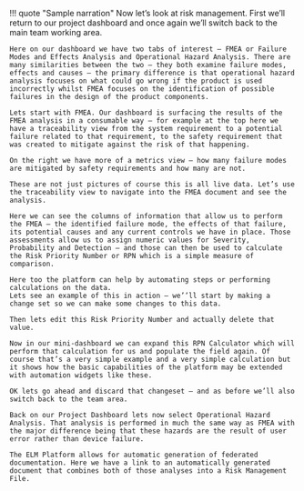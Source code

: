 !!! quote "Sample narration"
    Now let’s look at risk management.
    First we’ll return to our project dashboard and once again we’ll switch back to the main team working area.

    Here on our dashboard we have two tabs of interest – FMEA or Failure Modes and Effects Analysis and Operational Hazard Analysis. There are many similarities between the two – they both examine failure modes, effects and causes – the primary difference is that operational hazard analysis focuses on what could go wrong if the product is used incorrectly whilst FMEA focuses on the identification of possible failures in the design of the product components.

    Lets start with FMEA. Our dashboard is surfacing the results of the FMEA analysis in a consumable way – for example at the top here we have a traceability view from the system requirement to a potential failure related to that requirement, to the safety requirement that was created to mitigate against the risk of that happening.

    On the right we have more of a metrics view – how many failure modes are mitigated by safety requirements and how many are not.

    These are not just pictures of course this is all live data. Let’s use the traceability view to navigate into the FMEA document and see the analysis.

    Here we can see the columns of information that allow us to perform the FMEA – the identified failure mode, the effects of that failure, its potential causes and any current controls we have in place. Those assessments allow us to assign numeric values for Severity, Probability and Detection – and those can then be used to calculate the Risk Priority Number or RPN which is a simple measure of comparison.

    Here too the platform can help by automating steps or performing calculations on the data.
    Lets see an example of this in action – we’’ll start by making a change set so we can make some changes to this data.

    Then lets edit this Risk Priority Number and actually delete that value.

    Now in our mini-dashboard we can expand this RPN Calculator which will perform that calculation for us and populate the field again. Of course that’s a very simple example and a very simple calculation but it shows how the basic capabilities of the platform may be extended with automation widgets like these.

    OK lets go ahead and discard that changeset – and as before we’ll also switch back to the team area.

    Back on our Project Dashboard lets now select Operational Hazard Analysis. That analysis is performed in much the same way as FMEA with the major difference being that these hazards are the result of user error rather than device failure.

    The ELM Platform allows for automatic generation of federated documentation. Here we have a link to an automatically generated document that combines both of those analyses into a Risk Management File.
